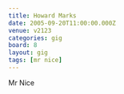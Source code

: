 ```yaml
---
title: Howard Marks
date: 2005-09-20T11:00:00.000Z
venue: v2123
categories: gig
board: 8
layout: gig
tags: [mr nice]
---
```

Mr Nice